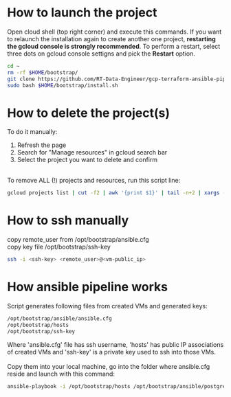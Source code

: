 # How to launch the project
Open cloud shell (top right corner) and execute this commands. If you want to relaunch the installation again to create another one project, **restarting the gcloud console is strongly recommended**. To perform a restart, select three dots on gcloud console settigns and pick the **Restart** option.

```bash
cd ~
rm -rf $HOME/bootstrap/
git clone https://github.com/RT-Data-Engineer/gcp-terraform-ansible-pipe.git $HOME/bootstrap
sudo bash $HOME/bootstrap/install.sh
```
# How to delete the project(s)
To do it manually: <br>
1. Refresh the page<br>
2. Search for "Manage resources" in gcloud search bar<br>
3. Select the project  you want to delete and confirm<br>
<br>
To remove ALL (!) projects and resources, run this script line:<br>

```bash
gcloud projects list | cut -f2 | awk '{print $1}' | tail -n+2 | xargs -n1 gcloud projects delete --quiet
```
# How to ssh manually 
copy remote_user from /opt/bootstrap/ansible.cfg<br>
copy key file /opt/bootstrap/ssh-key<br>
```bash
ssh -i <ssh-key> <remote_user>@<vm-public_ip>
```
# How ansible pipeline works
Script generates following files from created VMs and generated keys:<br>
```bash
/opt/bootstrap/ansible/ansible.cfg 
/opt/bootstrap/hosts 
/opt/bootstrap/ssh-key
```
Where 'ansible.cfg' file has ssh username, 'hosts' has public IP associations of created VMs and 'ssh-key' is a private key used to ssh into those VMs.<br>
<br>
Copy them into your local machine, go into the folder where ansible.cfg reside and launch with this command:<br>
```bash
ansible-playbook -i /opt/bootstrap/hosts /opt/bootstrap/ansible/postgres-kafka-nifi.yaml --private-key /opt/bootstrap/ssh-key
```
